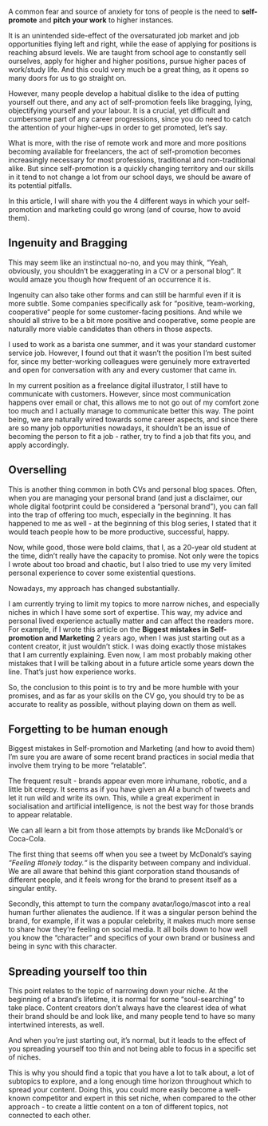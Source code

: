 A common fear and source of anxiety for tons of people is the need to **self-promote** and **pitch your work** to higher instances.

It is an unintended side-effect of the oversaturated job market and job opportunities flying left and right, while the ease of applying for positions is reaching absurd levels. We are taught from school age to constantly sell ourselves, apply for higher and higher positions, pursue higher paces of work/study life. And this could very much be a great thing, as it opens so many doors for us to go straight on.
 
However, many people develop a habitual dislike to the idea of putting yourself out there, and any act of self-promotion feels like bragging, lying, objectifying yourself and your labour. It is a crucial, yet difficult and cumbersome part of any career progressions, since you do need to catch the attention of your higher-ups in order to get promoted, let’s say.

What is more, with the rise of remote work and more and more positions becoming available for freelancers, the act of self-promotion becomes increasingly necessary for most professions, traditional and non-traditional alike. But since self-promotion is a quickly changing territory and our skills in it tend to not change a lot from our school days, we should be aware of its potential pitfalls.

In this article, I will share with you the 4 different ways in which your self-promotion and marketing could go wrong (and of course, how to avoid them).

## Ingenuity and Bragging

This may seem like an instinctual no-no, and you may think, “Yeah, obviously, you shouldn’t be exaggerating in a CV or a personal blog“. It would amaze you though how frequent of an occurrence it is.

Ingenuity can also take other forms and can still be harmful even if it is more subtle. Some companies specifically ask for “positive, team-working, cooperative“ people for some customer-facing positions. And while we should all strive to be a bit more positive and cooperative, some people are naturally more viable candidates than others in those aspects. 
 
I used to work as a barista one summer, and it was your standard customer service job. However, I found out that it wasn’t the position I’m best suited for, since my better-working colleagues were genuinely more extraverted and open for conversation with any and every customer that came in. 

In my current position as a freelance digital illustrator, I still have to communicate with customers. However, since most communication happens over email or chat, this allows me to not go out of my comfort zone too much and I actually manage to communicate better this way. The point being, we are naturally wired towards some career aspects, and since there are so many job opportunities nowadays, it shouldn’t be an issue of becoming the person to fit a job - rather, try to find a job that fits you, and apply accordingly.

## Overselling

This is another thing common in both CVs and personal blog spaces. Often, when you are managing your personal brand (and just a disclaimer, our whole digital footprint could be considered a “personal brand”), you can fall into the trap of offering too much, especially in the beginning. It has happened to me as well - at the beginning of this blog series, I stated that it would teach people how to be more productive, successful, happy.

Now, while good, those were bold claims, that I, as a 20-year old student at the time, didn’t really have the capacity to promise. Not only were the topics I wrote about too broad and chaotic, but I also tried to use my very limited personal experience to cover some existential questions. 

Nowadays, my approach has changed substantially.

I am currently trying to limit my topics to more narrow niches, and especially niches in which I have some sort of expertise. This way, my advice and personal lived experience actually matter and can affect the readers more. For example, if I wrote this article on the **Biggest mistakes in Self-promotion and Marketing** 2 years ago, when I was just starting out as a content creator, it just wouldn’t stick. I was doing exactly those mistakes that I am currently explaining. Even now, I am most probably making other mistakes that I will be talking about in a future article some years down the line. That’s just how experience works.

So, the conclusion to this point is to try and be more humble with your promises, and as far as your skills on the CV go, you should try to be as accurate to reality as possible, without playing down on them as well.

## Forgetting to be human enough

Biggest mistakes in Self-promotion and Marketing (and how to avoid them)
I’m sure you are aware of some recent brand practices in social media that involve them trying to be more “relatable”.

The frequent result - brands appear even more inhumane, robotic, and a little bit creepy. It seems as if you have given an AI a bunch of tweets and let it run wild and write its own. This, while a great experiment in socialisation and artificial intelligence, is not the best way for those brands to appear relatable.
 
We can all learn a bit from those attempts by brands like McDonald’s or Coca-Cola.

The first thing that seems off when you see a tweet by McDonald’s saying *“Feeling #lonely today.“* is the disparity between company and individual. We are all aware that behind this giant corporation stand thousands of different people, and it feels wrong for the brand to present itself as a singular entity. 

Secondly, this attempt to turn the company avatar/logo/mascot into a real human further alienates the audience. If it was a singular person behind the brand, for example, if it was a popular celebrity, it makes much more sense to share how they’re feeling on social media. It all boils down to how well you know the “character” and specifics of your own brand or business and being in sync with this character.

## Spreading yourself too thin

This point relates to the topic of narrowing down your niche. At the beginning of a brand’s lifetime, it is normal for some “soul-searching” to take place. Content creators don’t always have the clearest idea of what their brand should be and look like, and many people tend to have so many intertwined interests, as well. 

And when you’re just starting out, it’s normal, but it leads to the effect of you spreading yourself too thin and not being able to focus in a specific set of niches.
 
This is why you should find a topic that you have a lot to talk about, a lot of subtopics to explore, and a long enough time horizon throughout which to spread your content. Doing this, you could more easily become a well-known competitor and expert in this set niche, when compared to the other approach - to create a little content on a ton of different topics, not connected to each other.